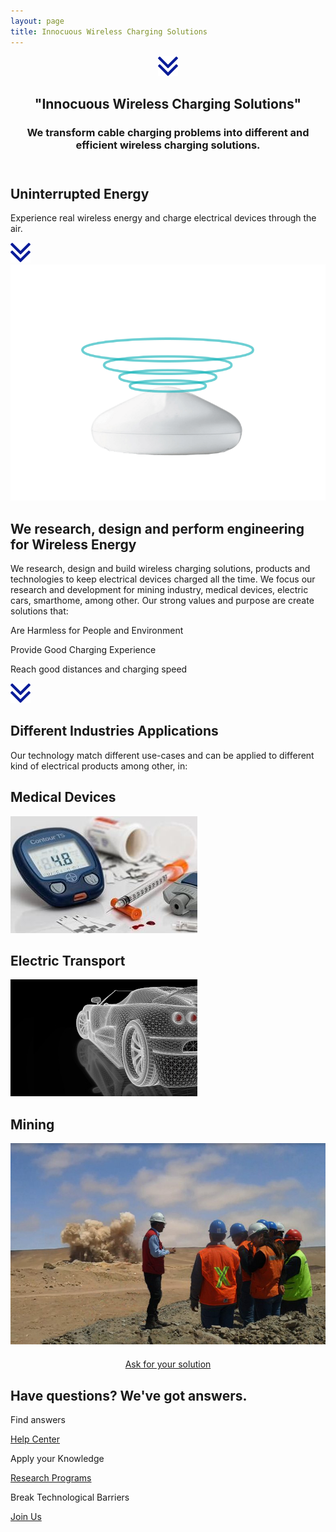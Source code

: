 ```yaml
---
layout: page
title: Innocuous Wireless Charging Solutions
---
```

<header class="section-1">
  <div class="section-arrow"><div onClick="scrollto('#section-3')" class="section-arrow-react"><img src="assets/img/arrow.png"></div></div>
  <div class="container">
    <h2>"Innocuous Wireless Charging Solutions"</h2>
    <h3 id="section_1_h3" class="animated-hidden">We transform cable charging problems into different and efficient wireless charging solutions.</h3>
  </div>
</header>
<section class="section-2">
  <h2>Uninterrupted Energy</h2>
  <p>Experience real wireless energy and charge electrical devices through the air.</p>
</section>
<section class="section-3" id="section-3">
  <div class="section-arrow"><div onClick="scrollto('#section-4')" class="section-arrow-react"><img src="assets/img/arrow.png"></div></div>
  <div class="container">
    <div class="row">
      <div class="col-12 col-md-6 centered">
        <img src="assets/img/neahtid-v2.png" alt="Carefully Designed and Engineered for you">
      </div>
      <div class="col-12 col-md-6 infoblock">
        <h2>We research, design and perform engineering for Wireless Energy</h2>
        <p>We research, design and build wireless charging solutions, products and technologies to keep electrical devices charged all the time. We focus our research and development for mining industry, medical devices, electric cars, smarthome, among other. Our strong values and purpose are create solutions that:</p>
        <p class="plist"><i class="fa fa-leaf"></i>Are Harmless for People and Environment</p>
        <p class="plist"><i class="fa fa-battery-full"></i>Provide Good Charging Experience</p>
        <p class="plist"><i class="far fa-clock"></i>Reach good distances and charging speed</p>
      </div>
    </div>
  </div>
</section>
<section class="section-4" id="section-4">
  <div class="section-arrow"><div onClick="scrollto('#section-5')" class="section-arrow-react"><img src="assets/img/arrow.png"></div></div>
  <h2>Different Industries Applications</h2>
  <p>Our technology match different use-cases and can be applied to different kind of electrical products among other, in:</p>
  <div class="row badges">
    <div class="col-md-4 col-xs-12 badge">
      <div class="badge-inner">
        <h2>Medical Devices</h2>
        <img src="assets/img/neah-medical.jpg" alt="Neahtid Medical Devices Wireless Charging">
      </div>
    </div>
    <div class="col-md-4 col-xs-12 badge">
      <div class="badge-inner">
        <h2>Electric Transport</h2>
        <img src="assets/img/neah-cars-2.jpg" alt="Neahtid Electric Car Wireless Charging">
      </div>
    </div>
    <div class="col-md-4 col-xs-12 badge">
      <div class="badge-inner">
        <h2>Mining</h2>
        <img src="assets/img/neah-mining.jpg" alt="Neahtid Aerospace Wireless Charging">
      </div>
    </div>
  </div>
  <div class="row">
    <div class="col-sm-12" style="text-align: center; padding-top: 4%;">
      <a href="http://bit.ly/2LXlevV" target="_blank" class="btn btn-primary"  style="margin: 0 auto; text-align: center;">Ask for your solution</a>
    </div>
  </div>
</section>
<section class="section-5" id="section-5">
  <h2>Have questions? We've got answers.</h2>
  <div class="container badges">
    <div class="row">
      <div class="col-12 col-md-4">
        <p class="large-i"><i class="far fa-life-ring"></i></p>
        <p>Find answers</p>
        <p><a href="./contact-us.html">Help Center <i class="fa fa-arrow-right"></i></a></p>
      </div>
      <div class="col-12 col-md-4">
        <p class="large-i"><i class="fa fa-university"></i></p>
        <p>Apply your Knowledge</p>
        <p><a href="./research-program.html">Research Programs <i class="fa fa-arrow-right"></i></a></p>
      </div>
      <div class="col-12 col-md-4">
        <p class="large-i"><i class="fab fa-wpforms"></i></p>
        <p>Break Technological Barriers</p>
        <p><a href="https://goo.gl/forms/wJCzyBT6n0PDMShl1" target="_blank">Join Us <i class="fa fa-arrow-right"></i></a></p>
      </div>
    </div>
  </div>
</section>


